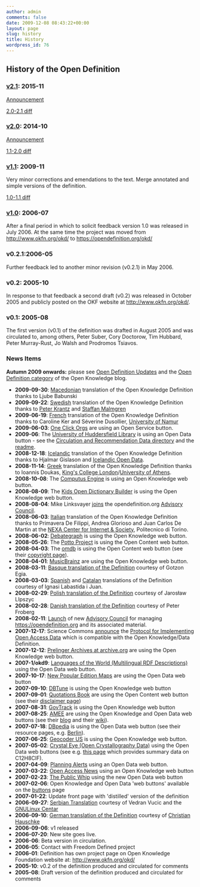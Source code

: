 ```yaml
---
author: admin
comments: false
date: 2009-12-08 08:43:22+00:00
layout: page
slug: history
title: History
wordpress_id: 76
---
```


## History of the Open Definition

### [v2.1](https://opendefinition.org/od/2.1/en/): 2015-11

[Announcement](https://blog.okfn.org/2015/11/10/announcement-open-definition-2-1/)

[2.0-2.1 diff](/od/diffs/2.0-2.1-en-wdiff.html)

### [v2.0](https://opendefinition.org/od/2.0/en/): 2014-10

[Announcement](https://blog.okfn.org/2014/10/07/open-definition-v2-0-released-major-update-of-essential-standard-for-open-data-and-open-content/)

[1.1-2.0 diff](/od/diffs/1.1-2.0-en-wdiff.html)

### [v1.1](https://opendefinition.org/od/1.1/en/): 2009-11

Very minor corrections and emendations to the text. Merge annotated and simple versions of the definition.

[1.0-1.1 diff](/od/diffs/1.0-1.1-en-wdiff.html)

### [v1.0](https://opendefinition.org/od/1.0/en/): 2006-07

After a final period in which to solicit feedback version 1.0 was released in July 2006. At the same time the project was moved from http://www.okfn.org/okd/ to https://opendefinition.org/okd/

### v0.2.1:2006-05

Further feedback led to another minor revision (v0.2.1) in May 2006.

### v0.2: 2005-10

In response to that feedback a second draft (v0.2) was released in October 2005 and publicly posted on the OKF website at http://www.okfn.org/okd/.

### v0.1: 2005-08

The first version (v0.1) of the definition was drafted in August 2005 and was circulated to, among others, Peter Suber, Cory Doctorow, Tim Hubbard, Peter Murray-Rust, Jo Walsh and Prodromos Tsiavos.


### News Items

  **Autumn 2009 onwards:** please see [Open Definition Updates](https://opendefinition.org/update) and the [Open Definition category](https://blog.okfn.org/category/open-definition/) of the Open Knowledge blog.
  
  * **2009-09-30**: [Macedonian](/okd/Makedonski_jazik) translation of the Open Knowledge Definition thanks to Ljube Babunski
  * **2009-09-22**: [Swedish](/okd/Svenska) translation of the Open Knowledge Definition thanks to [Peter Krantz](http://www.peterkrantz.com) and [Staffan Malmgren](http://lagen.nu)
  * **2009-06-19**: [French](/okd/Francais) translation of the Open Knowledge Definition thanks to Caroline Ker and Séverine Dusollier, [University of Namur](http://www.fundp.ac.be/)
  * **2009-06-03**: [One Click Orgs](http://www.oneclickor.gs/) are using an Open Service button.
  * **2009-06**: The [University of Huddersfield Library](http://library.hud.ac.uk) is using an Open Data button - see the [Circulation and Recommendation Data directory](http://library.hud.ac.uk/data/usagedata/) and the [readme](http://library.hud.ac.uk/data/usagedata/_readme.html).
  * **2008-12-18**: [ Icelandic](/okd/Islenska) translation of the Open Knowledge Definition thanks to Hjalmar Gislason and [Icelandic Open Data](http://opingogn.net/).
  * **2008-11-14**: [ Greek](/okd/Ellinika) translation of the Open Knowledge Definition thanks to Ioannis Doukas, [King's College London](http://www.kcl.ac.uk/)/[University of Athens](http://uoa.gr/).
  * **2008-10-08**: The [Computus Engine](http://www.computus.org/journal/index.php) is using an Open Knowledge web button.
  * **2008-08-09**: The [Kids Open Dictionary Builder](http://dictionary.k12opened.com/) is using the Open Knowledge web button.
  * **2008-08-04**: Mike Linksvayer [joins](https://blog.okfn.org/2008/08/04/mike-linksvayer-of-creative-commons-joins-open-definition-advisory-council/) the opendefinition.org [ Advisory Council](/advisory-council/).
  * **2008-06-03**: [ Italian](/okd/Italiano) translation of the Open Knowledge Definition thanks to Primavera De Filippi, Andrea Glorioso and Juan Carlos De Martin at the [NEXA Center for Internet & Society](http://nexa.polito.it/), Politecnico di Torino.
  * **2008-06-02**: [Debategraph](http://debategraph.com/) is using the Open Knowledge web button.
  * **2008-05-26**: The [Potto Project](http://www.potto.org/) is using the Open Content web button.
  * **2008-04-03**: The [omdb](http://www.omdb.org/) is using the Open Content web button (see their [copyright page](http://www.omdb.org/content/Copyright)).
  * **2008-04-01**: [MusicBrainz](http://musicbrainz.org/) are using the Open Knowledge web button.
  * **2008-03-11**: [ Basque translation of the Definition](/okd/Euskara) courtesy of Gotzon Egia.
  * **2008-03-03**: [ Spanish](/okd/Espanol) and [ Catalan](/okd/Catala) translations of the Definition courtesy of Ignasi Labastida i Juan.
  * **2008-02-29**: [Polish translation of the Definition](/okd/Polszczyzna) courtesy of Jarosław LIpszyc
  * **2008-02-28**: [Danish translation of the Definition](/okd/Dansk) courtesy of Peter Froberg
  * **2008-02-11**: [Launch](https://blog.okfn.org/2008/02/15/open-definition-advisory-council-launched/) of new [Advisory Council](/advisory-council/) for managing <https://opendefinition.org> and its associated material.
  * **2007-12-17**: Science Commons [announce](https://web.archive.org/web/20080621061343/http://sciencecommons.org/weblog/archives/2007/12/16/announcing-protocol-for-oa-data/) the [Protocol for Implementing Open Access Data](https://web.archive.org/web/20071218085537/http://sciencecommons.org:80/projects/publishing/open-access-data-protocol/) which is compatible with the Open Knowledge/Data Definition.
  * **2007-12-12**: [Prelinger Archives at archive.org](http://www.archive.org/details/prelinger) are using the Open Knowledge web button.
  * **2007-1/okd9**: [Languages of the World (Multilingual RDF Descriptions)](http://www.lingvoj.org/) using the Open Data web button.
  * **2007-10-17**: [New Popular Edition Maps](http://www.npemap.org.uk/) are using the Open Data web button
  * **2007-09-10**: [DBTune](http://moustaki.org/dbtune/) is using the Open Knowledge web button
  * **2007-09-01**: [Quotations Book](http://www.quotationsbook.com) are using the Open Content web button (see their [disclaimer page](http://www.quotationsbook.com/disclaimer/))
  * **2007-08-31**: [GovTrack](http://www.govtrack.us/) is using the Open Knowledge web button
  * **2007-08-25**: [AMEE](http://blog.co2.dgen.net/) are using the Open Knowledge and Open Data web buttons (see their [blog](http://blog.co2.dgen.net/) and their [wiki](http://wiki.co2.dgen.net/index.php/Main_Page)).
  * **2007-07-18**: [DBpedia](http://dbpedia.org/) is using the Open Data web button (see their resource pages, e.g. [Berlin](http://dbpedia.org/page/Berlin)).
  * **2007-06-25**: [Geocoder US](http://geocoder.us/) is using the Open Knowledge web button.
  * **2007-05-02**: [Crystal Eye (Open Crystallography Data)](http://wwmm.ch.cam.ac.uk/crystaleye/) using the Open Data web buttons (see e.g.  [this page](http://wwmm.ch.cam.ac.uk/crystaleye/summary/acta/b/2007/02-00/data/bk5043/bk5043sup1_2-F-PCB3/bk5043sup1_2-F-PCB3.cif.summary.html) which provides summary data on C12H8ClF).
  * **2007-04-09**: [Planning Alerts](http://www.planningalerts.com/apihowto.php) using an Open Data web button.
  * **2007-03-22**: [Open Access News](http://www.earlham.edu/~peters/fos/fosblog.html) using an Open Knowledge web button
  * **2007-02-23**: [The Public Whip](http://www.publicwhip.org.uk/) using the new Open Data web button
  * **2007-02-06**: Open Knowledge and Open Data 'web buttons' available on the [buttons](/buttons/) page
  * **2007-01-22**: Update front page with 'distilled' version of the definition
  * **2006-09-27**: [Serbian Translation](http://gnulinuxcentar.org/index.php?option#com_content&task;=category&sectionid;=5&id;=30&Itemid41;) courtesy of Vedran Vucic and the [GNULinux Centar](http://gnulinuxcentar.org)
  * **2006-09-10**: [German translation of the Definition](http://atakan.blogg.de/eintrag.php?id=96) courtesy of [Christian Hauschke](http://atakan.blogg.de/)
  * **2006-09-06**: v1 released
  * **2006-07-20**: New site goes live.
  * **2006-06**: Beta version in circulation.
  * **2006-05**: Contact with Freedom Defined project
  * **2006-01**: Definition has own project page on Open Knowledge Foundation website at: http://www.okfn.org/okd/
  * **2005-10**: v0.2 of the definition produced and circulated for comments
  * **2005-08**: Draft version of the definition produced and circulated for comments
